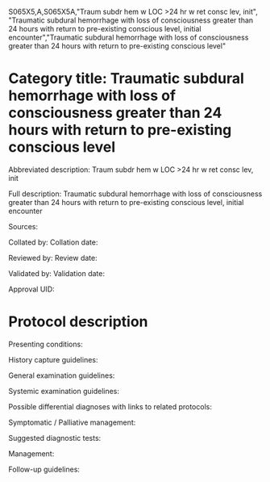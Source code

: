 S065X5,A,S065X5A,"Traum subdr hem w LOC >24 hr w ret consc lev, init", "Traumatic subdural hemorrhage with loss of consciousness greater than 24 hours with return to pre-existing conscious level, initial encounter","Traumatic subdural hemorrhage with loss of consciousness greater than 24 hours with return to pre-existing conscious level"
# Category title: Traumatic subdural hemorrhage with loss of consciousness greater than 24 hours with return to pre-existing conscious level

Abbreviated description: Traum subdr hem w LOC >24 hr w ret consc lev, init

Full description: Traumatic subdural hemorrhage with loss of consciousness greater than 24 hours with return to pre-existing conscious level, initial encounter

Sources:

Collated by:
Collation date:

Reviewed by:
Review date:

Validated by:
Validation date:

Approval UID:

# Protocol description

Presenting conditions:

History capture guidelines:

General examination guidelines:

Systemic examination guidelines:

Possible differential diagnoses with links to related protocols:

Symptomatic / Palliative management:

Suggested diagnostic tests:

Management:

Follow-up guidelines:
